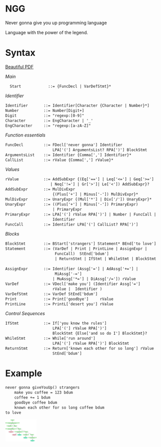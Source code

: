 # NGG
Never gonna give you up programming language

Language with the power of the legend.

# Syntax

[Beautiful PDF](https://github.com/AlexRoar/NGG/raw/main/NGG.pdf)

*Main*

	  Start            ::= {FuncDecl | VarDefStmt}*

*Identifier*

    Identifier       ::= Identifier[Character {Character | Number}*]
    Number           ::= Number[Digit+]
    Digit            ::= "regexp:[0-9]"
    Character        ::= EngCharacter | '_'
    EngCharacter     ::= "regexp:[a-zA-Z]"

*Function essentials*

    FuncDecl         ::= FDecl['never gonna'] Identifier
                         LPA['('] ArgumentsList? RPA[')'] BlockStmt
    ArgumentsList    ::= Identifier {Comma[','] Identifier}*
    CallList         ::= rValue {Comma[','] rValue}*

*Values*

    rValue           ::= AddSubExpr {(Eq['=='] | Leq['<='] | Geq['>=']
                        | Neq['!='] | Gr['>']| Le['<']) AddSubExpr}?
    AddSubExpr       ::= MulDivExpr
                         {(Plus['+'] | Minus['-']) MulDivExpr}*
    MulDivExpr       ::= UnaryExpr {(Mul['*'] | Div['/']) UnaryExpr}*
    UnaryExpr        ::= ((Plus['+'] | Minus['-']) PrimaryExpr)
                         | PrimaryExpr
    PrimaryExpr      ::= LPA['('] rValue RPA[')'] | Number | FuncCall |
                         Identifier
    FuncCall         ::= Identifier LPA['('] CallList? RPA[')']

*Blocks*

    BlockStmt        ::= BStart['strangers'] Statement* BEnd['to love']
    Statement        ::= (VarDef | Print | PrintLine | AssignExpr |
                          FuncCall)  StEnd['bdum']
                          | ReturnStmt | IfStmt | WhileStmt | BlockStmt

    AssignExpr       ::= Identifier (Assg['='] | AdAssg['+='] |
                          MiAssg['-=']
                         | MuAssg['*='] | DiAssg['/=']) rValue
    VarDef           ::= VDecl['make you'] (Identifier Assg['=']
                         rValue |  Identifier )
    VarDefStmt       ::= VarDef StEnd['bdum']
    Print            ::= Print['goodbye']     rValue
    PrintLine        ::= PrintL['desert you'] rValue

*Control Sequences*

    IfStmt           ::= If['you know the rules']
                         LPA['('] rValue RPA[')']
                         BlockStmt {Else['and so do I'] BlockStmt}?
    WhileStmt        ::= While['run around']
                         LPA['('] rValue RPA[')'] BlockStmt
    ReturnStmt       ::= Return['known each other for so long'] rValue  
                         StEnd['bdum']

# Example

```
never gonna giveYouUp() strangers
    make you coffee = 123 bdum
    coffee += 1 bdum
    goodbye coffee bdum
    known each other for so long coffee bdum
to love
```

<img style="max-width: 100px" src="https://github.com/AlexRoar/NGG/raw/main/Assets/code.svg">
